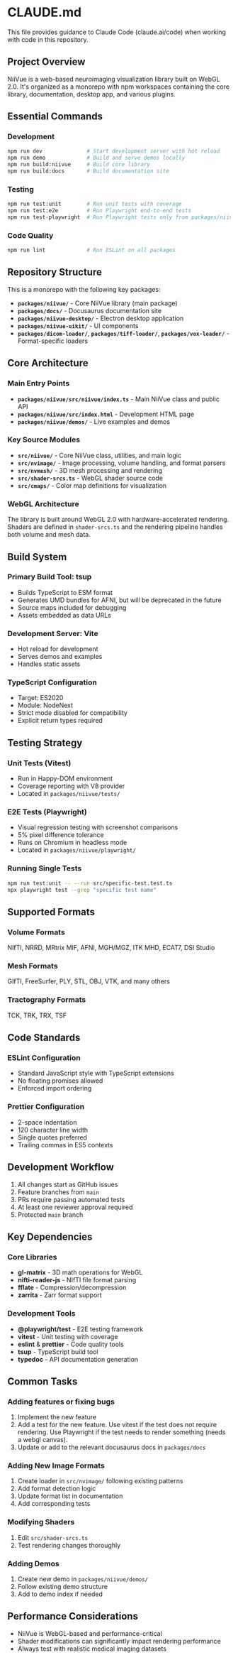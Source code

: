 # CLAUDE.md

This file provides guidance to Claude Code (claude.ai/code) when working with code in this repository.

## Project Overview

NiiVue is a web-based neuroimaging visualization library built on WebGL 2.0. It's organized as a monorepo with npm workspaces containing the core library, documentation, desktop app, and various plugins.

## Essential Commands

### Development
```bash
npm run dev              # Start development server with hot reload
npm run demo             # Build and serve demos locally
npm run build:niivue     # Build core library
npm run build:docs       # Build documentation site
```

### Testing
```bash
npm run test:unit        # Run unit tests with coverage
npm run test:e2e         # Run Playwright end-to-end tests
npm run test-playwright  # Run Playwright tests only from packages/niivue
```

### Code Quality
```bash
npm run lint             # Run ESLint on all packages
```

## Repository Structure

This is a monorepo with the following key packages:
- **`packages/niivue/`** - Core NiiVue library (main package)
- **`packages/docs/`** - Docusaurus documentation site
- **`packages/niivue-desktop/`** - Electron desktop application
- **`packages/niivue-uikit/`** - UI components
- **`packages/dicom-loader/`**, **`packages/tiff-loader/`**, **`packages/vox-loader/`** - Format-specific loaders

## Core Architecture

### Main Entry Points
- **`packages/niivue/src/niivue/index.ts`** - Main NiiVue class and public API
- **`packages/niivue/src/index.html`** - Development HTML page
- **`packages/niivue/demos/`** - Live examples and demos

### Key Source Modules
- **`src/niivue/`** - Core NiiVue class, utilities, and main logic
- **`src/nvimage/`** - Image processing, volume handling, and format parsers
- **`src/nvmesh/`** - 3D mesh processing and rendering
- **`src/shader-srcs.ts`** - WebGL shader source code
- **`src/cmaps/`** - Color map definitions for visualization

### WebGL Architecture
The library is built around WebGL 2.0 with hardware-accelerated rendering. Shaders are defined in `shader-srcs.ts` and the rendering pipeline handles both volume and mesh data.

## Build System

### Primary Build Tool: tsup
- Builds TypeScript to ESM format
- Generates UMD bundles for AFNI, but will be deprecated in the future
- Source maps included for debugging
- Assets embedded as data URLs

### Development Server: Vite
- Hot reload for development
- Serves demos and examples
- Handles static assets

### TypeScript Configuration
- Target: ES2020
- Module: NodeNext
- Strict mode disabled for compatibility
- Explicit return types required

## Testing Strategy

### Unit Tests (Vitest)
- Run in Happy-DOM environment
- Coverage reporting with V8 provider
- Located in `packages/niivue/tests/`

### E2E Tests (Playwright)
- Visual regression testing with screenshot comparisons
- 5% pixel difference tolerance
- Runs on Chromium in headless mode
- Located in `packages/niivue/playwright/`

### Running Single Tests
```bash
npm run test:unit -- --run src/specific-test.test.ts
npx playwright test --grep "specific test name"
```

## Supported Formats

### Volume Formats
NIfTI, NRRD, MRtrix MIF, AFNI, MGH/MGZ, ITK MHD, ECAT7, DSI Studio

### Mesh Formats
GIfTI, FreeSurfer, PLY, STL, OBJ, VTK, and many others

### Tractography Formats
TCK, TRK, TRX, TSF

## Code Standards

### ESLint Configuration
- Standard JavaScript style with TypeScript extensions
- No floating promises allowed
- Enforced import ordering

### Prettier Configuration
- 2-space indentation
- 120 character line width
- Single quotes preferred
- Trailing commas in ES5 contexts

## Development Workflow

1. All changes start as GitHub issues
2. Feature branches from `main`
3. PRs require passing automated tests
4. At least one reviewer approval required
5. Protected `main` branch

## Key Dependencies

### Core Libraries
- **gl-matrix** - 3D math operations for WebGL
- **nifti-reader-js** - NIfTI file format parsing
- **fflate** - Compression/decompression
- **zarrita** - Zarr format support

### Development Tools
- **@playwright/test** - E2E testing framework
- **vitest** - Unit testing with coverage
- **eslint** & **prettier** - Code quality tools
- **tsup** - TypeScript build tool
- **typedoc** - API documentation generation

## Common Tasks

### Adding features or fixing bugs
1. Implement the new feature
2. Add a test for the new feature. Use vitest if the test does not require rendering. Use Playwright if the test needs to render something (needs a webgl canvas).
3. Update or add to the relevant docusaurus docs in `packages/docs`

### Adding New Image Formats
1. Create loader in `src/nvimage/` following existing patterns
2. Add format detection logic
3. Update format list in documentation
4. Add corresponding tests

### Modifying Shaders
1. Edit `src/shader-srcs.ts`
3. Test rendering changes thoroughly

### Adding Demos
1. Create new demo in `packages/niivue/demos/`
2. Follow existing demo structure
3. Add to demo index if needed

## Performance Considerations
- NiiVue is WebGL-based and performance-critical
- Shader modifications can significantly impact rendering performance
- Always test with realistic medical imaging datasets